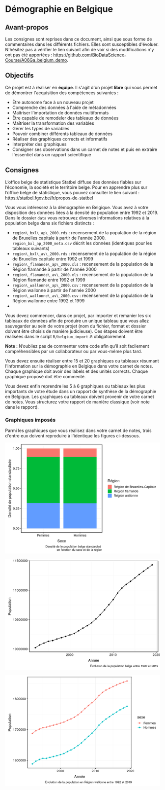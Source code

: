 # Démographie en Belgique

## Avant-propos

Les consignes sont reprises dans ce document, ainsi que sous forme de commentaires dans les différents fichiers. Elles sont susceptibles d'évoluer. N'hésitez pas à vérifier le lien suivant afin de voir si des modifications n'y ont pas été apportées : https://github.com/BioDataScience-Course/A06Ga_belgium_demo.

## Objectifs

Ce projet est à réaliser en **équipe**. Il s'agit d'un projet **libre** qui vous permet de démontrer l'acquisition des compétences suivantes :

- Être autonome face à un nouveau projet
- Comprendre des données à l'aide de métadonnées
- Maîtriser l'importation de données multiformats
- Être capable de remodeler des tableaux de données
- Maîtriser la transformation des variables
- Gérer les types de variables
- Pouvoir combiner différents tableaux de données
- Réaliser des graphiques corrects et informatifs
- Interpréter des graphiques 
- Consigner ses observations dans un carnet de notes et puis en extraire l'essentiel dans un rapport scientifique

## Consignes

L’office belge de statistique Statbel diffuse des données fiables sur l’économie, la société et le territoire belge. Pour en apprendre plus sur l’office belge de statistique, vous pouvez
consulter le lien suivant :
<https://statbel.fgov.be/fr/propos-de-statbel>

Vous vous intéressez à la démographie en Belgique. Vous avez à votre disposition des données liées à la densité de population entre 1992 et 2019. Dans le dossier `data` vous retrouvez diverses informations relatives à la population belge dans six fichiers distincts :

- `region\_bxl\_ap\_2000.rds` : recensement de la population de la région de Bruxelles capitale à partir de l'année 2000. `region_bxl_ap_2000_meta.csv` décrit les données (identiques pour les tableaux suivants)
- `region\_bxl\_av\_2000.rds` : recensement de la population de la région de Bruxelles capitale entre 1992 et 1999
- `region\_flamande\_ap\_2000.xls` : recensement de la population de la Région flamande à partir de l'année 2000
- `region\_flamande\_av\_2000.xls` : recensement de la population de la Région flamande entre 1992 et 1999
- `region\_wallonne\_ap\_2000.csv` : recensement de la population de la Région wallonne à partir de l'année 2000
- `region\_wallonne\_av\_2000.csv` : recensement de la population de la Région wallonne entre 1992 et 1999
- 

Vous devez commencer, dans ce projet, par importer et remanier les six tableaux de données afin de produire un unique tableau que vous allez sauvegarder au sein de votre projet (nom du fichier, format et dossier doivent être choisis de manière judicieuse). Ces étapes doivent être réalisées dans le script `R/belgium_import.R` obligatoirement.

**Note :** N’oubliez pas de commenter votre code afin qu’il soit facilement compréhensibles par un collaborateur ou par vous-même plus tard.

Vous devez ensuite réaliser entre 15 et 20 graphiques ou tableaux résumant l'information sur la démographie en Belgique dans votre carnet de notes. Chaque graphique doit avoir des labels et des unités corrects. Chaque graphique proposé doit être commenté.

Vous devez enfin reprendre les 5 à 6 graphiques ou tableaux les plus importants de votre étude dans un rapport de synthèse de la démographie en Belgique. Les graphiques ou tableaux doivent provenir de votre carnet de notes. Vous structurez votre rapport de manière classique (voir note dans le rapport).

### Graphiques imposés

Parmi les graphiques que vous réalisez dans votre carnet de notes, trois d'entre eux doivent reproduire à l'identique les figures ci-dessous.

![](figures/pop_belge_sex_region-1.png)

![](figures/pop_belge-1.png)

![](figures/pop_rw_sex-1.png)
